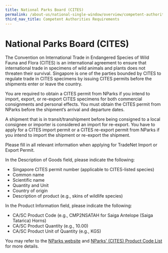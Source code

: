```yaml
---
title: National Parks Board (CITES)
permalink: /about-us/national-single-window/overview/competent-authorities-requirements/Nparks-Cites
third_nav_title: Competent Authorities Requirements
---
```



# National Parks Board (CITES)

The Convention on International Trade in Endangered Species of Wild Fauna and Flora (CITES) is an international agreement to ensure that international trade in specimens of wild animals and plants does not threaten their survival. Singapore is one of the parties bounded by CITES to regulate trade in CITES specimens by issuing CITES permits before the shipments enter or leave the country.

You are required to obtain a CITES permit from NParks if you intend to import, export, or re-export CITES specimens for both commercial consignments and personal effects. You must obtain the CITES permit from NParks before the shipment’s arrival and departure dates.

A shipment that is in transit/transhipment before being consigned to a local consignee or importer is considered an import for re-export. You have to apply for a CITES import permit or a CITES re-export permit from NParks if you intend to import the shipment or re-export the shipment.

Please fill in all relevant information when applying for TradeNet Import or Export Permit.  

In the Description of Goods field, please indicate the following:  

-   Singapore CITES permit number (applicable to CITES-listed species)
-   Common name
-   Scientific name
-   Quantity and Unit
-   Country of origin
-   Description of product (e.g., skins of wildlife species)

  

In the Product Information field, please indicate the following:

-   CA/SC Product Code (e.g., CMP2NSATAH for Saiga Antelope (Saiga Tatarica) Horns)
-   CA/SC Product Quantity (e.g., 10.00)
-   CA/SC Product Unit of Quantity (e.g., KGS)  
      
    

You may refer to the [NParks website](https://www.nparks.gov.sg/biodiversity/cites/cites-classification-of-endangered-species) and [NParks’ (CITES) Product Code List](https://www.customs.gov.sg/-/media/cus/files/about-us/annexes-and-appendices/ava-cites-hs--product-codes-ahtn2017.pdf?la=en&hash=A1CC86F8EB25B262AD118A2B90772C18BAEBA8F8&hash=A1CC86F8EB25B262AD118A2B90772C18BAEBA8F8) for more details.
